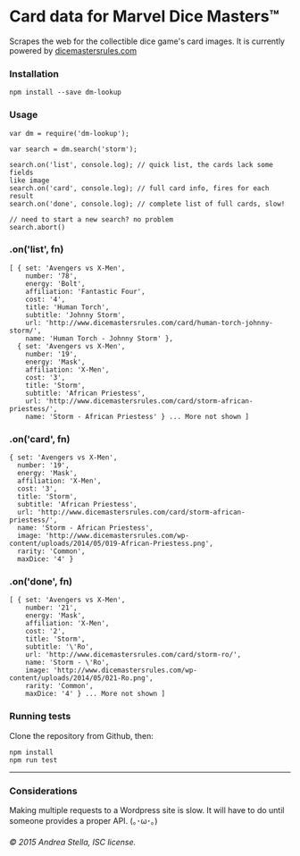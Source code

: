 # Card data for Marvel Dice Masters™

Scrapes the web for the collectible dice game's card images. It is currently 
powered by [dicemastersrules.com](http://www.dicemastersrules.com/)

### Installation
```
npm install --save dm-lookup
```

### Usage
```
var dm = require('dm-lookup');

var search = dm.search('storm');

search.on('list', console.log); // quick list, the cards lack some fields 
like image
search.on('card', console.log); // full card info, fires for each result
search.on('done', console.log); // complete list of full cards, slow!

// need to start a new search? no problem
search.abort()
```

### .on('list', fn)
```
[ { set: 'Avengers vs X-Men',
    number: '78',
    energy: 'Bolt',
    affiliation: 'Fantastic Four',
    cost: '4',
    title: 'Human Torch',
    subtitle: 'Johnny Storm',
    url: 'http://www.dicemastersrules.com/card/human-torch-johnny-storm/',
    name: 'Human Torch - Johnny Storm' },
  { set: 'Avengers vs X-Men',
    number: '19',
    energy: 'Mask',
    affiliation: 'X-Men',
    cost: '3',
    title: 'Storm',
    subtitle: 'African Priestess',
    url: 'http://www.dicemastersrules.com/card/storm-african-priestess/',
    name: 'Storm - African Priestess' } ... More not shown ]
```

### .on('card', fn)
```
{ set: 'Avengers vs X-Men',
  number: '19',
  energy: 'Mask',
  affiliation: 'X-Men',
  cost: '3',
  title: 'Storm',
  subtitle: 'African Priestess',
  url: 'http://www.dicemastersrules.com/card/storm-african-priestess/',
  name: 'Storm - African Priestess',
  image: 'http://www.dicemastersrules.com/wp-content/uploads/2014/05/019-African-Priestess.png',
  rarity: 'Common',
  maxDice: '4' }
```

### .on('done', fn)
```
[ { set: 'Avengers vs X-Men',
    number: '21',
    energy: 'Mask',
    affiliation: 'X-Men',
    cost: '2',
    title: 'Storm',
    subtitle: '\'Ro',
    url: 'http://www.dicemastersrules.com/card/storm-ro/',
    name: 'Storm - \'Ro',
    image: 'http://www.dicemastersrules.com/wp-content/uploads/2014/05/021-Ro.png',
    rarity: 'Common',
    maxDice: '4' } ... More not shown ]
```

### Running tests
Clone the repository from Github, then:
```
npm install
npm run test
```

---

### Considerations
Making multiple requests to a Wordpress site is slow.
It will have to do until someone provides a proper API. (｡･ω･｡)

###### © 2015 Andrea Stella, ISC license.